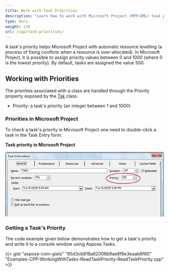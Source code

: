 ```yaml
---
title: Work with Task Priorities
description: "Learn how to work with Microsoft Project (MPP/XML) task priorities using Aspose.Tasks for C++."
type: docs
weight: 110
url: /cpp/task-priorities/
---
```


A task's priority helps Microsoft Project with automatic resource levelling (a process of fixing conflicts when a resource is over-allocated). In Microsoft Project, it is possible to assign priority values between 0 and 1000 (where 0 is the lowest priority). By default, tasks are assigned the value 500.

## **Working with Priorities**
The priorities associated with a class are handled through the Priority property exposed by the [Tsk](https://reference.aspose.com/tasks/net/aspose.tasks/tsk) class.

- Priority: a task's priority (an integer between 1 and 1000).

### **Priorities in Microsoft Project**
To check a task's priority in Microsoft Project one need to double-click a task in the Task Entry form:

**Task priority in Microsoft Project**

![viewing task priorities](handling-priorities_1.png)

### **Getting a Task's Priority**
The code example given below demonstrates how to get a task's priority and write it to a console window using Aspose.Tasks.

{{< gist "aspose-com-gists" "85d3cb818a62006b9ae8f8e3eaab6f80" "Examples-CPP-WorkingWithTasks-ReadTaskPriority-ReadTaskPriority.cpp" >}}
